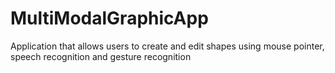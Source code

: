 # MultiModalGraphicApp
Application that allows users to create and edit shapes using mouse pointer, speech recognition and gesture recognition
